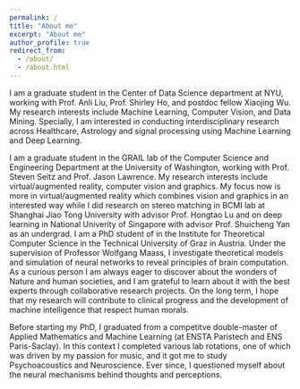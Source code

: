 ```yaml
---
permalink: /
title: "About me"
excerpt: "About me"
author_profile: true
redirect_from: 
  - /about/
  - /about.html
---
```


I am a graduate student in the Center of Data Science department at NYU, working with Prof. Anli Liu, Prof. Shirley Ho, and postdoc fellow Xiaojing Wu. My research interests include Machine Learning, Computer Vision, and Data Mining. Specially, I am interested in conducting interdisciplinary research across Healthcare, Astrology and signal processing using Machine Learning and Deep Learning. 


I am a graduate student in the GRAIL lab of the Computer Science and Engineering Department at the University of Washington, working with Prof. Steven Seitz and Prof. Jason Lawrence. My research interests include virtual/augmented reality, computer vision and graphics. My focus now is more in virtual/augmented reality which combines vision and graphics in an interested way while I did research on stereo matching in BCMI lab at Shanghai Jiao Tong University with advisor Prof. Hongtao Lu and on deep learning in National Univerity of Singapore with advisor Prof. Shuicheng Yan as an undergrad.
I am a PhD student of in the Institute for Theoretical Computer Science in the Technical University of Graz in Austria. Under the supervision of Professor Wolfgang Maass, I investigate theoretical models and simulation of neural networks to reveal principles of brain computation. As a curious person I am always eager to discover about the wonders of Nature and human societies, and I am grateful to learn about it with the best experts through collaborative research projects. On the long term, I hope that my research will contribute to clinical progress and the development of machine intelligence that respect human morals.

Before starting my PhD, I graduated from a competitve double-master of Applied Mathematics and Machine Learning (at ENSTA Paristech and ENS Paris-Saclay). In this context I completed various lab rotations, one of which was driven by my passion for music, and it got me to study Psychoacoustics and Neuroscience. Ever since, I questioned myself about the neural mechanisms behind thoughts and perceptions.
